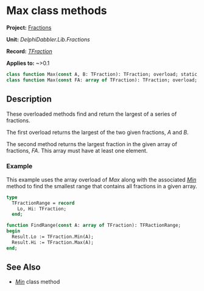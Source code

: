 # Max class methods

**Project:** [Fractions](../API.md)

**Unit:** _DelphiDabbler.Lib.Fractions_

**Record:** [_TFraction_](./TFraction.md)

**Applies to:** ~>0.1

```pascal
class function Max(const A, B: TFraction): TFraction; overload; static;
class function Max(const FA: array of TFraction): TFraction; overload; static;
```

## Description

These overloaded methods find and return the largest of a series of fractions.

The first overload returns the largest of the two given fractions, _A_ and _B_.

The second method returns the largest fraction in the given array of fractions, _FA_. This array must have at least one element.

### Example

This example uses the array overload of _Max_ along with the associated [_Min_](./TFraction-Min.md) method to find the smallest range that contains all fractions in a given array.

```pascal
type
  TFractionRange = record
    Lo, Hi: TFraction;
  end;

function FindRange(const A: array of TFraction): TFRactionRange;
begin
  Result.Lo := TFraction.Min(A);
  Result.Hi := TFraction.Max(A);
end;
```

## See Also

* [_Min_](./TFraction-Min.md) class method
